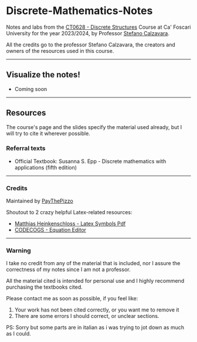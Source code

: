 # Discrete-Mathematics-Notes

Notes and labs from the [CT0628 - Discrete Structures](https://www.unive.it/data/course/493937) Course at Ca' Foscari University for the year 2023/2024, by Professor [Stefano Calzavara](https://www.unive.it/data/persone/5591843).

All the credits go to the professor Stefano Calzavara, the creators and owners of the resources used in this course.

---

## Visualize the notes!
* Coming soon


---

## Resources 
The course's page and the slides specify the material used already, but I will try to cite it wherever possible.

### Referral texts
* Official Textbook: Susanna S. Epp - Discrete mathematics with applications (fifth edition)


---
### Credits
Maintained by [PayThePizzo](https://github.com/PayThePizzo)

Shoutout to 2 crazy helpful Latex-related resources:
* [Matthias Heinkenschloss - Latex Symbols Pdf](https://www.cmor-faculty.rice.edu/~heinken/latex/symbols.pdf)
* [CODECOGS - Equation Editor](https://latex.codecogs.com/eqneditor/editor.php)

---
### Warning
I take no credit from any of the material that is included, nor I assure the correctness of my notes since I am not a professor. 

All the material cited is intended for personal use and I highly recommend purchasing 
the textbooks cited.

Please contact me as soon as possible, if you feel like:
1. Your work has not been cited correctly, or you want me to remove it
2. There are some errors I should correct, or unclear sections.

PS: Sorry but some parts are in italian as i was trying to jot down as much as I could.